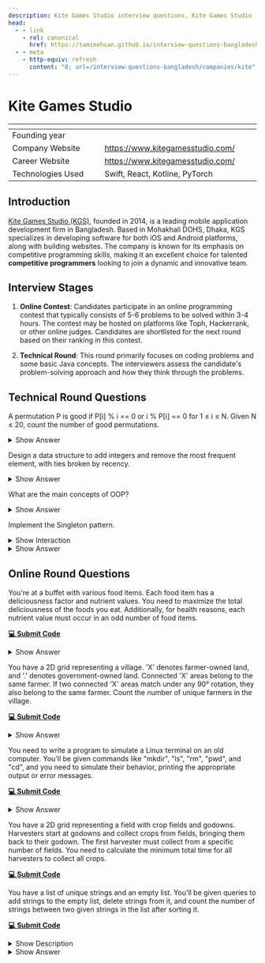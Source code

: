 ```yaml
---
description: Kite Games Studio interview questions, Kite Games Studio interview stages, Kite Games Studio interview details, Kite Games Studio interview question and answers
head:
  - - link
    - rel: canonical
      href: https://tamimehsan.github.io/interview-questions-bangladesh/companies/kite
  - - meta
    - http-equiv: refresh
      content: "0; url=/interview-questions-bangladesh/companies/kite"
---
```

# Kite Games Studio

| <img width="441" height="1"> | <img width="441" height="1"> |
| :-| :- |
| Founding year | |
| Company Website | https://www.kitegamesstudio.com/ |
| Career Website | https://www.kitegamesstudio.com/ |
| Technologies Used| Swift, React, Kotline, PyTorch |

## Introduction
[Kite Games Studio (KGS)](https://www.kitegamesstudio.com/), founded in 2014, is a leading mobile application development firm in Bangladesh. Based in Mohakhali DOHS, Dhaka, KGS specializes in developing software for both iOS and Android platforms, along with building websites. The company is known for its emphasis on competitive programming skills, making it an excellent choice for talented **competitive programmers** looking to join a dynamic and innovative team.

## Interview Stages

1. **Online Contest**: Candidates participate in an online programming contest that typically consists of 5-6 problems to be solved within 3-4 hours. The contest may be hosted on platforms like Toph, Hackerrank, or other online judges. Candidates are shortlisted for the next round based on their ranking in this contest.

2. **Technical Round**: This round primarily focuses on coding problems and some basic Java concepts. The interviewers assess the candidate's problem-solving approach and how they think through the problems.

## Technical Round Questions

<article>

A permutation P is good if P[i] % i == 0 or i % P[i] == 0 for 1 ≤ i ≤ N. Given N ≤ 20, count the number of good permutations.
<details><summary>Show Answer</summary>

The final solution uses Bitmask DP to efficiently count the number of good permutations that satisfy the given condition.

```cpp
#include <iostream>
#include <vector>

using namespace std;

int N; // Global variable for the size of the permutation
vector<int> dp; // DP array to store results of subproblems

// Recursive function to count the number of good permutations using Bitmask DP
int solve(int mask) {
    if (mask == (1 << N) - 1) return 1; // Base case: all elements are placed
    if (dp[mask] != -1) return dp[mask]; // Return already computed result

    int pos = __builtin_popcount(mask) + 1; // Position to place the next element (1-based)
    dp[mask] = 0; // Initialize current DP state

    for (int i = 0; i < N; i++) {
        // Check if the i-th element is not used and it satisfies the condition
        if (!(mask & (1 << i)) && (pos % (i + 1) == 0 || (i + 1) % pos == 0)) {
            dp[mask] += solve(mask | (1 << i)); // Recur with updated mask
        }
    }
    return dp[mask];
}

int main() {
    cout << "Enter the value of N (N <= 20): ";
    cin >> N;

    dp.assign(1 << N, -1); // Initialize DP array with -1 for all masks
    int result = solve(0); // Start with an empty mask
    cout << "Number of good permutations for N = " << N << " is: " << result << endl;

    return 0;
}
```
</details>
</article>

<article>

Design a data structure to add integers and remove the most frequent element, with ties broken by recency.
<details><summary>Show Answer</summary>

Design a data structure that supports the following two operations:

1. **add(val)**: Add an integer `val` to the data structure.
2. **remove()**: Remove the most frequent element in the data structure. If there are multiple elements with the same highest frequency, print the element that was added last.

The constraints for the operations are:

* Total number of operations ≤ 10<sup>5</sup>
* 0 ≤ val ≤ 10<sup>9</sup>

**Solution:**

```cpp
#include <iostream>
#include <unordered_map>
#include <vector>

using namespace std;

class FreqStack {
    unordered_map<int, int> freq;                    // Map to store frequency of elements
    unordered_map<int, vector<int>> group;             // Map to store groups of elements by frequency
    int maxFreq = 0;                                 // Variable to track the maximum frequency

public:
    // Function to add an integer
    void push(int x) {
        freq[x]++;                                   // Increase the frequency of the element
        maxFreq = max(maxFreq, freq[x]);             // Update the max frequency
        group[freq[x]].push_back(x);                 // Add the element to the appropriate group
    }

    // Function to remove and return the most frequent element (with ties broken by recency)
    int pop() {
        int x = group[maxFreq].back();               // Get the most recent element with the highest frequency
        group[maxFreq].pop_back();                   // Remove it from the group
        if (group[maxFreq].empty()) {                // If no more elements in the group, reduce max frequency
            maxFreq--;
        }
        freq[x]--;                                   // Decrease the frequency of the element
        return x;                                    // Return the most frequent element
    }
};

int main() {
    FreqStack fs;
    fs.push(5);
    fs.push(7);
    fs.push(5);
    fs.push(7);
    fs.push(4);
    fs.push(5);
    
    cout << fs.pop() << endl;  // Should print 5
    cout << fs.pop() << endl;  // Should print 7
    cout << fs.pop() << endl;  // Should print 5
    cout << fs.pop() << endl;  // Should print 4
    
    return 0;
}
```
</details>
</article>

<article>
 

What are the main concepts of OOP? 
<details><summary>Show Answer</summary>
 

The main concepts of Object-Oriented Programming (OOP) are:
Abstraction, Inheritance, Encapsulation, Polymorphism.
</details>
</article>
 

<article>

Implement the Singleton pattern.
<details><summary>Show Interaction</summary>

To provide better understanding, here’s how the discussion typically goes. The questions aren't directly asked; instead, they are discussed in the context of a coding problem or a concept. (I am sharing real experience of mine):

**Interviewer:** Here's a scenario: you need to create a class for database connections, and as every developer of your team needs to use the same database connection, you should only allow one instance of this class.  How would you implement this in Java?  
**Candidate:** I would include a static variable within the class, initially set to null. I'd also create a static method called "connection." This method would first check if the static variable is null. If it is, it would create a new object, assign it to the variable, and then return it. If the variable is not null, it would simply return the existing object.  
**Interviewer:** But if someone creates an object of this class, wouldn't they get a different object?  
**Candidate:** To prevent that, I would make the constructor private.  
**Interviewer:** Is this approach feasible? Would you need to do anything else?  
**Candidate:** Yes, it's feasible, and no further changes are necessary.  
**Interviewer:** The process you described has a specific name in design patterns. Do you recall what it's called?  
**Candidate:** Sorry, I don't know the name.  
**Interviewer:** It's called the Singleton pattern.
</details>

<details><summary>Show Answer</summary>

**Solution:** Below is the implementation of the Singleton pattern in Java:

::: code-group
```java [Single Threaded]
// Singleton class to manage database connections
public class DatabaseConnection {
    // Static variable to hold the single instance of the class
    private static DatabaseConnection instance = null;

    // Private constructor to prevent instantiation
    private DatabaseConnection() {
        // Initialization code, e.g., establish database connection
    }

    // Public method to provide access to the single instance
    public static DatabaseConnection getInstance() {
        // Check if instance is null, create new one if needed
        if (instance == null) {
            instance = new DatabaseConnection();
        }
        // Return the existing instance
        return instance;
    }
}
```
```go [Thread Safe]
var lock = &sync.Mutex{}

type single struct {
}

var singleInstance *single

func getInstance() *single {
    if singleInstance == nil {
        lock.Lock()
        defer lock.Unlock()
        if singleInstance == nil {
            fmt.Println("Creating single instance now.")
            singleInstance = &single{}
        } else {
            fmt.Println("Single instance already created.")
        }
    } else {
        fmt.Println("Single instance already created.")
    }

    return singleInstance
}
```
:::

> [!WARNING] 
> The given single threaded implementation of the singleton pattern though widely popular, is not thread-safe. If a multithreaded application were to get the connection, there is a chance that the connection is initialized multiple times. Ask the interviewer to make sure if they want it to be thread-safe. You can check this [wikipedia section](https://en.wikipedia.org/wiki/Double-checked_locking#Usage_in_Java) if you want to learn more.
</details>
</article>

## Online Round Questions

<article>

You're at a buffet with various food items. Each food item has a deliciousness factor and nutrient values. You need to maximize the total deliciousness of the foods you eat. Additionally, for health reasons, each nutrient value must occur in an odd number of food items.

[**💻 Submit Code**](https://toph.co/c/recruitment-contest-by-kite-games-studio)
<details><summary>Show Answer</summary>

**Solution:** 

```cpp
#include <bits/stdc++.h>
using namespace std;

#define endl "\n"
#define MOD 1000000007
#define MAX 1003

typedef long long ll;

#define bitToggle(n, i) ((1LL << i) ^ n)

int deliciousness[MAX], nutrientMask[MAX], numItems, numNutrients;
ll dp[MAX][1035];

ll maximizeDeliciousness(int itemIndex, int nutrientState) {
    if (itemIndex == numItems) {
        if (nutrientState == ((1 << numNutrients) - 1)) return 0LL;
        return -1e15;
    }
    if (~dp[itemIndex][nutrientState]) return dp[itemIndex][nutrientState];
    return dp[itemIndex][nutrientState] = max(
        maximizeDeliciousness(itemIndex + 1, nutrientState),
        deliciousness[itemIndex] + maximizeDeliciousness(itemIndex + 1, nutrientState ^ nutrientMask[itemIndex])
    );
}

void solve() {
    cin >> numItems >> numNutrients;
    for (int i = 0; i < numItems; i++) {
        int numNutrientsInItem; cin >> deliciousness[i] >> numNutrientsInItem;
        nutrientMask[i] = 0;
        for (int j = 0; j < numNutrientsInItem; j++) {
            int nutrient; cin >> nutrient;
            nutrientMask[i] = bitToggle(nutrientMask[i], nutrient - 1);
        }
    }
    memset(dp, -1, sizeof dp);
    cout << max(0LL, maximizeDeliciousness(0, 0)) << "\n";
}

int32_t main() {
    ios_base::sync_with_stdio(false); cin.tie(NULL);

    int testCases = 1;
    cin >> testCases;

    for (int caseNum = 1; caseNum <= testCases; caseNum++) {
        cout << "Case #" << caseNum << ": ";
        solve();
    }

    return 0;
}

```
</details>
</article>

<article>

You have a 2D grid representing a village. 'X' denotes farmer-owned land, and '.' denotes government-owned land. Connected 'X' areas belong to the same farmer. If two connected 'X' areas match under any 90° rotation, they also belong to the same farmer. Count the number of unique farmers in the village.

[**💻 Submit Code**](https://toph.co/c/recruitment-contest-by-kite-games-studio)
<details><summary>Show Answer</summary>

**Solution:** 
```cpp
#include <bits/stdc++.h>
using namespace std;

#define endl "\n"
#define MOD 1000000007
#define MAX 200005

typedef long long ll;
typedef vector<string> Grid; 

string grid[55];
map<Grid, int> farmerMap;
int numRows, numCols, farmerCount, visited[55][55];

int rowOffsets[] = {+1, -1, +0, +0};
int colOffsets[] = {+0, +0, +1, -1};

#define isValid(nx, ny) (nx >= 0 && nx < numRows && ny >= 0 && ny < numCols)

struct Region {
    int xMin, xMax, yMin, yMax;
    Region() {
        xMin = 100;
        xMax = -100;
        yMin = 100;
        yMax = -100;
    }
    Region(int a, int b, int c, int d) {
        xMin = a;
        xMax = b;
        yMin = c;
        yMax = d;
    }
};

Region mergeRegions(Region a, Region b) {
    Region result;
    result.xMin = min(a.xMin, b.xMin);
    result.xMax = max(a.xMax, b.xMax);
    result.yMin = min(a.yMin, b.yMin);
    result.yMax = max(a.yMax, b.yMax);
    return result;
}

Region exploreRegion(int x, int y) {
    visited[x][y] = 1;
    Region result(x, x, y, y);
    for (int i = 0; i < 4; i++) {
        int newX = x + rowOffsets[i];
        int newY = y + colOffsets[i];
        if (isValid(newX, newY) && !visited[newX][newY] && grid[newX][newY] == 'X') {
            result = mergeRegions(result, exploreRegion(newX, newY));
        }
    }
    return result;
}

Grid rotateGrid(Grid v) {
    int curRows = v.size(), curCols = v[0].size();
    Grid rotated;
    for (int j = 0; j < curCols; j++) {
        string row(curRows, '?');
        rotated.push_back(row);
    }

    for (int i = 0; i < curRows; i++) {
        for (int j = 0; j < curCols; j++) {
            rotated[j][curRows - i - 1] = v[i][j];
        }
    }

    return rotated;
}

int checkRegion(Region region) {
    Grid subgrid;
    for (int i = region.xMin; i <= region.xMax; i++) {
        string row = "";
        for (int j = region.yMin; j <= region.yMax; j++) {
            row += grid[i][j];
        }
        subgrid.push_back(row);
    }
    
    if (farmerMap[subgrid]) return 0;
    
    Grid rotated = rotateGrid(subgrid);
    if (farmerMap[rotated]) return 0;
    
    rotated = rotateGrid(rotated);
    if (farmerMap[rotated]) return 0;
    
    rotated = rotateGrid(rotated);
    if (farmerMap[rotated]) return 0;
    
    farmerMap[subgrid] = 1;
    return 1;
}

void solve() {
    string line;
    while (getline(cin, line)) {
        grid[numRows++] = line;
    }
    numCols = grid[0].size();

    for (int i = 0; i < numRows; i++) {
        for (int j = 0; j < numCols; j++) {
            if (grid[i][j] == 'X' && !visited[i][j]) {
                Region region = exploreRegion(i, j);
                farmerCount += checkRegion(region);
            }
        }
    }

    cout << farmerCount << "\n";
}

int32_t main() {
    ios_base::sync_with_stdio(false); cin.tie(NULL);

    int testCases = 1;
    cin >> testCases;
    cin.ignore(); // Ignore the newline after the number of test cases

    for (int caseNum = 1; caseNum <= testCases; caseNum++) {
        cout << "Case #" << caseNum << ": ";
        solve();
    }

    return 0;
}

```
</details>
</article>

<article>

You need to write a program to simulate a Linux terminal on an old computer. You'll be given commands like "mkdir", "ls", "rm", "pwd", and "cd", and you need to simulate their behavior, printing the appropriate output or error messages.

[**💻 Submit Code**](https://toph.co/c/recruitment-contest-by-kite-games-studio)
<details><summary>Show Answer</summary>

**Solution:** 
```cpp
#include<bits/stdc++.h>
using namespace std;

#define endl "\n"
#define MOD 1000000007
#define MAX 200005

typedef long long ll;

set<string> folder[MAX];
map<string, int> get_idx;
map<int, string> get_name;
int par[MAX];

string get_sub(string &s) {
	string sub = "";
	for(int i = (int)s.size() - 1; i >= 0; i--) {
		if(s[i] == '/')
			break;
		sub = s[i] + sub;
	}
	return sub;
}

void dfs(int idx) {
	for(auto sub : folder[idx]) {
		int cur = get_idx[sub];
		dfs(cur);
	}
	folder[idx].clear();
}
void solve() {
    string s;
    int avail = 2;
    
    par[1] = 1;
    get_idx["KGS"] = 1;
    get_name[1] = "KGS";
    int idx = 1;

    while(getline(cin, s)) {
    	if(s.size() == 0)
    		continue;
    	if(s[0] == 'm') {
    		string sub = get_name[idx] + "/" + s.substr(6);

    		if(folder[idx].find(sub) != folder[idx].end()) {
    			cout << "Error: Already Exists\n";
    		} else {
    			folder[idx].insert(sub);
    			get_idx[sub] = avail;
    			get_name[avail] = sub;
    			par[avail] = idx;
    			avail++;
    		}
    	} else if(s[0] == 'l') {
    		for(auto sub : folder[idx]) {
    			cout << get_sub(sub) << "\n";
    		}
    	} else if(s[0] == 'r') {
    		string sub = get_name[idx] + "/" + s.substr(3);
    		if(folder[idx].find(sub) == folder[idx].end()) {
    			cout << "Error: No Such Directory\n";
    		} else {
    			folder[idx].erase(folder[idx].find(sub));
    			dfs(get_idx[sub]);
    		}
    	} else if(s[0] == 'p') {
    		cout << get_name[idx] << "\n";
    	} else if(s[0] == 'c' && s.back() != '.') {
    		string sub = get_name[idx] + "/" + s.substr(3);
    		if(folder[idx].find(sub) == folder[idx].end()) {
    			cout << "Error: No Such Directory\n";
    		} else {
    			idx = get_idx[sub];
    		}
    	} else if(s[0] == 'c' && s.back() == '.') {
    		idx = par[idx];
    	}
    }
}

int32_t main() {
    ios_base::sync_with_stdio(false); cin.tie(NULL);

    int TC = 1;

    //cin >> TC;

    for(int cs = 1; cs <= TC; cs++) {
        //cout << "Case " << cs << ": ";
        solve();
    }

    return 0;
}

```
</details>
</article>

<article>

You have a 2D grid representing a field with crop fields and godowns. Harvesters start at godowns and collect crops from fields, bringing them back to their godown. The first harvester must collect from a specific number of fields. You need to calculate the minimum total time for all harvesters to collect all crops.

[**💻 Submit Code**](https://toph.co/c/recruitment-contest-by-kite-games-studio)
</article>

<article>

You have a list of unique strings and an empty list. You'll be given queries to add strings to the empty list, delete strings from it, and count the number of strings between two given strings in the list after sorting it.

[**💻 Submit Code**](https://toph.co/c/recruitment-contest-by-kite-games-studio)
<details><summary>Show Description</summary>

You are given a list <i>L</i> of <i>N</i> unique strings and an initially empty list <i>P</i>. You need to process <i>Q</i> queries of the following types:

* **add i f:** Add the string <i>L[i]</i> to the list <i>P</i> a total of <i>f</i> times.
* **delete i f:** Let <i>t</i> be the number of occurrences of string <i>L[i]</i> in list <i>P</i>. Delete min(<i>f</i>, <i>t</i>) occurrences of <i>L[i]</i> from list <i>P</i>.
* **count i j:** Sort the elements of list <i>P</i> in lexicographic order, then count the number of strings in <i>P</i> that are between <i>L[i]</i> and <i>L[j]</i> (inclusive).

**Constraints:**

* **1 ≤ N ≤ 10<sup>5</sup>** - Number of strings in list <i>L</i>.
* The total length of all strings in <i>L</i> is at most 2 × 10<sup>6</sup>, and each string length is between 1 and 10<sup>6</sup> characters.
* **1 ≤ Q ≤ 10<sup>5</sup>** - Number of queries.
* For **add i f** and **delete i f** queries: **1 ≤ i ≤ N** and **1 ≤ f ≤ 10<sup>5</sup>**.
* For **count i j** queries: **1 ≤ i ≤ N** and **1 ≤ j ≤ N**.

</details>
<details><summary>Show Answer</summary>

**Solution:** 

```cpp
#include<bits/stdc++.h>
using namespace std;

#define endl "\n"
#define MOD 1000000007
#define MAX 200005

typedef long long ll;

ll arr[MAX];
int N;

struct info{
    ll sum;
    info(){
        sum=0;
    }
    info(ll x){
        sum=x;
    }
    void show(){
        cout<<"Sum = "<<sum<<"\n";
    }
};
info tree[3*MAX];

info leaf(int i){
    return info(arr[i]);
}
info outOfRange(){
    return info(0);
}
info Set(ll x){
    return info(x);
}
info merge(info x, info y){
    info temp;
    temp.sum=x.sum+y.sum;
    return temp;
}

void build(int node, int l,int r)
{
    if(l==r)
    {
        tree[node]=leaf(l);
        return;
    }
    int mid=(l+r)/2;
    build(node*2,l,mid);
    build(node*2+1,mid+1,r);
    tree[node]=merge(tree[node*2],tree[2*node+1]);
}

info query(int node,int l,int r,int i,int j)
{
    if(i>r || j<l)
        return outOfRange();
    if(l>=i && r<=j)
        return tree[node];
    int mid=(l+r)/2;
    auto x=query(node*2,l,mid,i,j);
    auto y=query(node*2+1,mid+1,r,i,j);
    return merge(x,y);
}

void update(int node,int l,int r,int pos,ll val)
{
    if(pos>r || pos<l)
        return;
    if(l==r)
    {
        tree[node]=Set(val);
        return;
    }
    int mid=(l+r)/2;
    if(pos<=mid)
        update(node*2,l,mid,pos,val);
    else
        update(node*2+1,mid+1,r,pos,val);

    tree[node]=merge(tree[node*2],tree[2*node+1]);
}

void print(int node, int l,int r)
{
    cout<<"["<<l<<","<<r<<"]:--> ";
    tree[node].show();
    if(l==r)
        return;
    int mid=(l+r)/2;
    print(node*2,l,mid);
    print(node*2+1,mid+1,r);
}
void print(){
    print(1,0,N-1);
}
void build(int n){
    N=n;
    build(1,0,N-1);
}
void update(int pos, ll val){
    update(1,0,N-1,pos,val);
}
ll query(int x, int y){
    auto ans = query(1,0,N-1,x,y); 
    return ans.sum;
}

int mp[MAX];

void solve() {
    int n; cin >> n;
    vector<pair<string,int>> lst;
    for(int i = 0; i < n; i++) {
    	string s; cin >> s;
    	lst.push_back({s, i});
    }
    sort(lst.begin(), lst.end());
    int idx = 0;
    for(auto [s, pos] : lst) {
    	mp[pos] = idx++;
    }
    // for(int i = 0; i < n; i++) {
    // 	cout << i << " " << mp[i] << endl;
    // }

    build(n);

    int q; cin >> q;
    while(q--) {
    	string qr;
    	int a, b;
    	cin >> qr >> a >> b;
    	if(qr[0] == 'a') {
    		a = mp[a - 1];
    		ll cur = query(a, a);
    		update(a, cur + b);
    	} else if(qr[0] == 'd') {
    		a = mp[a - 1];
    		ll cur = query(a, a);
    		update(a, max(0LL, cur - b));
    	} else {
    		a = mp[a - 1];
    		b = mp[b - 1];
    		if(a > b) swap(a, b);
    		cout << query(a, b) << "\n";
    	}
    	// print();
    }
}

int32_t main() {
    ios_base::sync_with_stdio(false); cin.tie(NULL);

    int TC = 1;

    //cin >> TC;

    for(int cs = 1; cs <= TC; cs++) {
        //cout << "Case " << cs << ": ";
        solve();
    }

    return 0;
}

```
</details>
</article>

